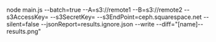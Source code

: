 node main.js --batch=true --A=s3://remote1 --B=s3://remote2 --s3AccessKey=<KEY> --s3SecretKey=<SECRET> --s3EndPoint=ceph.squarespace.net --silent=false --jsonReport=results.ignore.json --write --diff="[name]--results.png"
